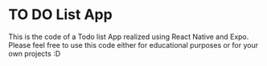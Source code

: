 # TO DO List App
This is the code of a Todo list App realized using React Native and Expo.
Please feel free to use this code either for educational purposes or for your own projects
:D